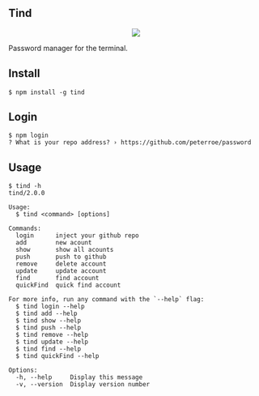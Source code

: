 ## Tind

<p align="center">
  <img src="http://rcwqxz0v4.hn-bkt.clouddn.com/download.png" />
</p>

Password manager for the terminal.

## Install

```shell
$ npm install -g tind
```

## Login

```shell
$ npm login
? What is your repo address? › https://github.com/peterroe/password
```

## Usage

```
$ tind -h 
tind/2.0.0

Usage:
  $ tind <command> [options]

Commands:
  login      inject your github repo
  add        new acount
  show       show all acounts
  push       push to github
  remove     delete account
  update     update account
  find       find account
  quickFind  quick find account

For more info, run any command with the `--help` flag:
  $ tind login --help
  $ tind add --help
  $ tind show --help
  $ tind push --help
  $ tind remove --help
  $ tind update --help
  $ tind find --help
  $ tind quickFind --help

Options:
  -h, --help     Display this message 
  -v, --version  Display version number 
```